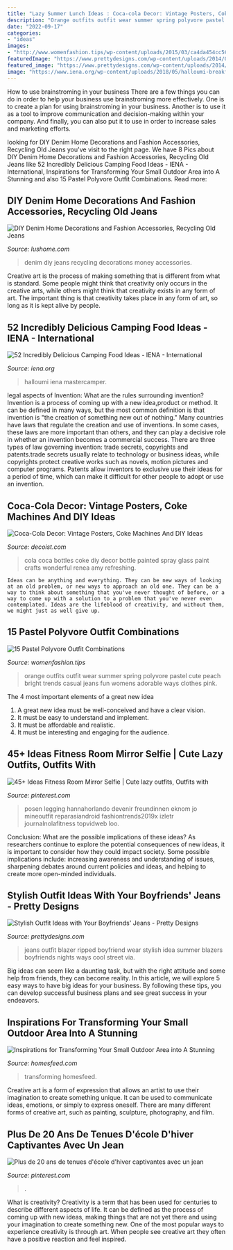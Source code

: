 ```yaml
---
title: "Lazy Summer Lunch Ideas : Coca-cola Decor: Vintage Posters, Coke Machines And Diy Ideas"
description: "Orange outfits outfit wear summer spring polyvore pastel cute peach bright trends casual jeans fun womens adorable ways clothes pink"
date: "2022-09-17"
categories:
- "ideas"
images:
- "http://www.womenfashion.tips/wp-content/uploads/2015/03/ca4da454cc56cffd760304db4677b806.jpg"
featuredImage: "https://www.prettydesigns.com/wp-content/uploads/2014/08/Ripped-Jeans-and-White-Blazer-Outfit-Idea.jpg"
featured_image: "https://www.prettydesigns.com/wp-content/uploads/2014/08/Ripped-Jeans-and-White-Blazer-Outfit-Idea.jpg"
image: "https://www.iena.org/wp-content/uploads/2018/05/halloumi-breakfast-sandwich-vegetarian-camping-food.jpg"
---
```



How to use brainstroming in your business
There are a few things you can do in order to help your business use brainstroming more effectively. One is to create a plan for using brainstroming in your business. Another is to use it as a tool to improve communication and decision-making within your company. And finally, you can also put it to use in order to increase sales and marketing efforts.

	

		
looking for DIY Denim Home Decorations and Fashion Accessories, Recycling Old Jeans you've visit to the right page. We have 8 Pics about DIY Denim Home Decorations and Fashion Accessories, Recycling Old Jeans like 52 Incredibly Delicious Camping Food Ideas - IENA - International, Inspirations for Transforming Your Small Outdoor Area into A Stunning and also 15 Pastel Polyvore Outfit Combinations. Read more:
		
    
## DIY Denim Home Decorations And Fashion Accessories, Recycling Old Jeans

<img loading=lazy src="https://www.lushome.com/wp-content/uploads/2019/12/diy-denim-decorations-recycling-jeans-23.jpg" onerror="this.onerror=null;this.src='https://tse2.mm.bing.net/th?id=OIP.sTA9a4Q0p3ZZWc8_BBDzvwHaJ3&amp;pid=15.1';" alt="DIY Denim Home Decorations and Fashion Accessories, Recycling Old Jeans">

_Source: lushome.com_

>denim diy jeans recycling decorations money accessories. 

	

Creative art is the process of making something that is different from what is standard. Some people might think that creativity only occurs in the creative arts, while others might think that creativity exists in any form of art. The important thing is that creativity takes place in any form of art, so long as it is kept alive by people.

    
## 52 Incredibly Delicious Camping Food Ideas - IENA - International

<img loading=lazy src="https://www.iena.org/wp-content/uploads/2018/05/halloumi-breakfast-sandwich-vegetarian-camping-food.jpg" onerror="this.onerror=null;this.src='https://tse3.mm.bing.net/th?id=OIP.wanqnhyrUpqS8BMOY6Vo3wHaLH&amp;pid=15.1';" alt="52 Incredibly Delicious Camping Food Ideas - IENA - International">

_Source: iena.org_

>halloumi iena mastercamper. 

	

legal aspects of Invention: What are the rules surrounding invention?
Invention is a process of coming up with a new idea,product or method. It can be defined in many ways, but the most common definition is that invention is "the creation of something new out of nothing." Many countries have laws that regulate the creation and use of inventions. In some cases, these laws are more important than others, and they can play a decisive role in whether an invention becomes a commercial success.
There are three types of law governing invention: trade secrets, copyrights and patents.trade secrets usually relate to technology or business ideas, while copyrights protect creative works such as novels, motion pictures and computer programs. Patents allow inventors to exclusive use their ideas for a period of time, which can make it difficult for other people to adopt or use an invention.

    
## Coca-Cola Decor: Vintage Posters, Coke Machines And DIY Ideas

<img loading=lazy src="https://cdn.decoist.com/wp-content/uploads/2014/05/Spray-painted-Coke-bottles-is-a-wonderful-DIY-project-idea.jpg" onerror="this.onerror=null;this.src='https://tse4.mm.bing.net/th?id=OIP.xbCmGuW4dyDkhmtB34i0IgHaKW&amp;pid=15.1';" alt="Coca-Cola Decor: Vintage Posters, Coke Machines And DIY Ideas">

_Source: decoist.com_

>cola coca bottles coke diy decor bottle painted spray glass paint crafts wonderful renea amy refreshing. 

	


    Ideas can be anything and everything. They can be new ways of looking at an old problem, or new ways to approach an old one. They can be a way to think about something that you've never thought of before, or a way to come up with a solution to a problem that you've never even contemplated. Ideas are the lifeblood of creativity, and without them, we might just as well give up.

    
## 15 Pastel Polyvore Outfit Combinations

<img loading=lazy src="http://www.womenfashion.tips/wp-content/uploads/2015/03/ca4da454cc56cffd760304db4677b806.jpg" onerror="this.onerror=null;this.src='https://tse1.mm.bing.net/th?id=OIP.d9Er54v0XIqoHRxHQA5CGwHaLV&amp;pid=15.1';" alt="15 Pastel Polyvore Outfit Combinations">

_Source: womenfashion.tips_

>orange outfits outfit wear summer spring polyvore pastel cute peach bright trends casual jeans fun womens adorable ways clothes pink. 

	

The 4 most important elements of a great new idea
1. A great new idea must be well-conceived and have a clear vision.
2. It must be easy to understand and implement.
3. It must be affordable and realistic.
4. It must be interesting and engaging for the audience.

    
## 45+ Ideas Fitness Room Mirror Selfie | Cute Lazy Outfits, Outfits With

<img loading=lazy src="https://i.pinimg.com/736x/39/18/aa/3918aac08888d278ec1c32c545c93e1b.jpg" onerror="this.onerror=null;this.src='https://tse2.mm.bing.net/th?id=OIP.oomyjLPnOb2WDxolmqlCLgAAAA&amp;pid=15.1';" alt="45+ Ideas Fitness Room Mirror Selfie | Cute lazy outfits, Outfits with">

_Source: pinterest.com_

>posen legging hannahorlando devenir freundinnen eknom jo mineoutfit reparasiandroid fashiontrends2019x izletr journalnolafitness topvidweb loo. 

	

Conclusion: What are the possible implications of these ideas?
As researchers continue to explore the potential consequences of new ideas, it is important to consider how they could impact society. Some possible implications include: increasing awareness and understanding of issues, sharpening debates around current policies and ideas, and helping to create more open-minded individuals.

    
## Stylish Outfit Ideas With Your Boyfriends&#039; Jeans - Pretty Designs

<img loading=lazy src="https://www.prettydesigns.com/wp-content/uploads/2014/08/Ripped-Jeans-and-White-Blazer-Outfit-Idea.jpg" onerror="this.onerror=null;this.src='https://tse4.mm.bing.net/th?id=OIP.ySw68U_S053CDdusis8vrwHaK7&amp;pid=15.1';" alt="Stylish Outfit Ideas with Your Boyfriends&#039; Jeans - Pretty Designs">

_Source: prettydesigns.com_

>jeans outfit blazer ripped boyfriend wear stylish idea summer blazers boyfriends nights ways cool street via. 

	

Big ideas can seem like a daunting task, but with the right attitude and some help from friends, they can become reality. In this article, we will explore 5 easy ways to have big ideas for your business. By following these tips, you can develop successful business plans and see great success in your endeavors.

    
## Inspirations For Transforming Your Small Outdoor Area Into A Stunning

<img loading=lazy src="http://homesfeed.com/wp-content/uploads/2019/12/small-patio-dominated-by-white-modern-gray-outdoor-sofa-gray-runner-white-walls-with-potted-greenery.jpg" onerror="this.onerror=null;this.src='https://tse4.mm.bing.net/th?id=OIP.GgsFg8xsH_8pcN8LAoZPgQHaJ-&amp;pid=15.1';" alt="Inspirations for Transforming Your Small Outdoor Area into A Stunning">

_Source: homesfeed.com_

>transforming homesfeed. 

	

Creative art is a form of expression that allows an artist to use their imagination to create something unique. It can be used to communicate ideas, emotions, or simply to express oneself. There are many different forms of creative art, such as painting, sculpture, photography, and film.

    
## Plus De 20 Ans De Tenues D&#039;école D&#039;hiver Captivantes Avec Un Jean

<img loading=lazy src="https://i.pinimg.com/736x/ad/28/72/ad2872b4572f1d0c3a1da2dc1cdbb299.jpg" onerror="this.onerror=null;this.src='https://tse4.mm.bing.net/th?id=OIP.ATO6JWx_3lZ1rpA2wDFA6wHaKi&amp;pid=15.1';" alt="Plus de 20 ans de tenues d&#039;école d&#039;hiver captivantes avec un jean">

_Source: pinterest.com_

>. 

	

What is creativity?
Creativity is a term that has been used for centuries to describe different aspects of life. It can be defined as the process of coming up with new ideas, making things that are not yet there and using your imagination to create something new. One of the most popular ways to experience creativity is through art. When people see creative art they often have a positive reaction and feel inspired.

